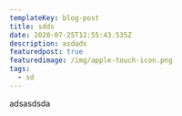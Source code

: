 ```yaml
---
templateKey: blog-post
title: sdds
date: 2020-07-25T12:55:43.535Z
description: asdads
featuredpost: true
featuredimage: /img/apple-touch-icon.png
tags:
  - sd
---
```

adsasdsda